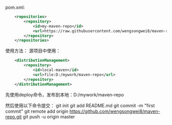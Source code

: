 pom.xml:
```xml
    <repositories>
        <repository>
            <id>my-maven-repo</id>
            <url>https://raw.githubusercontent.com/wengsongwei8/maven-repo/master</url>
        </repository>
    </repositories>
```

使用方法：
源项目中使用：
```xml
    <distributionManagement>
        <repository>
            <id>local-maven</id>
            <url>file:D:/mywork/maven-repo</url>
        </repository>
    </distributionManagement>
```

先使用deploy命令，发布到本地：D:/mywork/maven-repo

然后使用以下命令提交：
git init
git add README.md
git commit -m "first commit"
git remote add origin https://github.com/wengsongwei8/maven-repo.git
git push -u origin master
